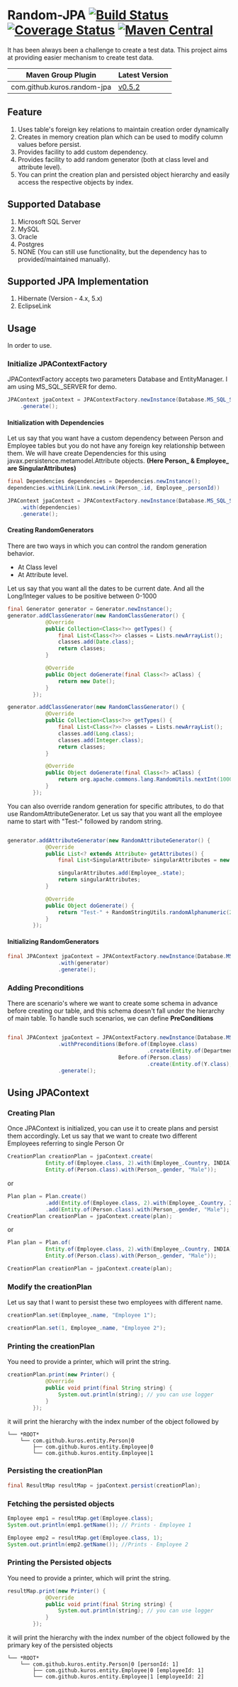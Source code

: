 # Random-JPA [![Build Status](https://travis-ci.org/kuros/random-jpa.svg?branch=master)](https://travis-ci.org/kuros/random-jpa) [![Coverage Status](https://coveralls.io/repos/github/kuros/random-jpa/badge.svg?branch=master)](https://coveralls.io/github/kuros/random-jpa?branch=master)  [![Maven Central](https://maven-badges.herokuapp.com/maven-central/com.github.kuros/random-jpa/badge.svg)](http://search.maven.org/#search|ga|1|random-jpa)
It has been always been a challenge to create a test data. This project aims at providing easier mechanism to create test data.

Maven Group Plugin | Latest Version
------------------ | ---------------
com.github.kuros.random-jpa | [v0.5.2](https://github.com/kuros/random-jpa/releases)

## Feature
1. Uses table's foreign key relations to maintain creation order dynamically
2. Creates in memory creation plan which can be used to modify column values before persist.
3. Provides facility to add custom dependency.
4. Provides facility to add random generator (both at class level and attribute level).
5. You can print the creation plan and persisted object hierarchy and easily access the respective objects by index.

## Supported Database
1. Microsoft SQL Server
2. MySQL
3. Oracle
4. Postgres
5. NONE (You can still use functionality, but the dependency has to provided/maintained manually).

## Supported JPA Implementation
1. Hibernate (Version - 4.x, 5.x)
2. EclipseLink

## Usage
In order to use.
### Initialize JPAContextFactory
JPAContextFactory accepts two parameters Database and EntityManager. I am using MS_SQL_SERVER for demo.
```java
JPAContext jpaContext = JPAContextFactory.newInstance(Database.MS_SQL_SERVER, entityManager)
    .generate();
```
#### Initialization with Dependencies
Let us say that you want have a custom dependency between Person and Employee tables but you do not have any foreign key relationship between them.
We will have create Dependencies for this using javax.persistence.metamodel.Attribute objects.
**(Here Person_ & Employee_ are SingularAttributes)**
```java
final Dependencies dependencies = Dependencies.newInstance();
dependencies.withLink(Link.newLink(Person_.id, Employee_.personId))

JPAContext jpaContext = JPAContextFactory.newInstance(Database.MS_SQL_SERVER, entityManager)
    .with(dependencies)
    .generate();
```

#### Creating RandomGenerators
There are two ways in which you can control the random generation behavior.
* At Class level
* At Attribute level.

Let us say that you want all the dates to be current date. And all the Long/Integer values to be positive between 0-1000
```java
final Generator generator = Generator.newInstance();
generator.addClassGenerator(new RandomClassGenerator() {
            @Override
            public Collection<Class<?>> getTypes() {
                final List<Class<?>> classes = Lists.newArrayList();
                classes.add(Date.class);
                return classes;
            }

            @Override
            public Object doGenerate(final Class<?> aClass) {
                return new Date();
            }
        });

generator.addClassGenerator(new RandomClassGenerator() {
            @Override
            public Collection<Class<?>> getTypes() {
                final List<Class<?>> classes = Lists.newArrayList();
                classes.add(Long.class);
                classes.add(Integer.class);
                return classes;
            }

            @Override
            public Object doGenerate(final Class<?> aClass) {
                return org.apache.commons.lang.RandomUtils.nextInt(1000);
            }
        });
```
You can also override random generation for specific attributes, to do that use RandomAttributeGenerator.
Let us say that you want all the employee name to start with "Test-" followed by random string.
```java

generator.addAttributeGenerator(new RandomAttributeGenerator() {
            @Override
            public List<? extends Attribute> getAttributes() {
                final List<SingularAttribute> singularAttributes = new ArrayList<SingularAttribute>();

                singularAttributes.add(Employee_.state);
                return singularAttributes;
            }

            @Override
            public Object doGenerate() {
                return "Test-" + RandomStringUtils.randomAlphanumeric(2);
            }
        });

```

#### Initializing RandomGenerators
```java
final JPAContext jpaContext = JPAContextFactory.newInstance(Database.MS_SQL_SERVER, entityManager)
                .with(generator)
                .generate();
```

### Adding Preconditions
There are scenario's where we want to create some schema in advance before creating our table, and this schema doesn't fall under the hierarchy of main table.
To handle such scenarios, we can define **PreConditions**
```java

final JPAContext jpaContext = JPAContextFactory.newInstance(Database.MS_SQL_SERVER, entityManager)
                .withPreconditions(Before.of(Employee.class)
                                            .create(Entity.of(Department.class), Entity.of(XXX.class)),
                                   Before.of(Person.class)
                                            .create(Entity.of(Y.class), Entity.of(Z.class)))
                .generate();

```

## Using JPAContext
### Creating Plan
Once JPAContext is initialized, you can use it to create plans and persist them accordingly.
Let us say that we want to create two different Employees referring to single Person
Or
```java
CreationPlan creationPlan = jpaContext.create(
            Entity.of(Employee.class, 2).with(Employee_.Country, INDIA),
            Entity.of(Person.class).with(Person_.gender, "Male"));
```
or
```java
Plan plan = Plan.create()
            .add(Entity.of(Employee.class, 2).with(Employee_.Country, INDIA))
            .add(Entity.of(Person.class).with(Person_.gender, "Male");
CreationPlan creationPlan = jpaContext.create(plan);
```
or
```java
Plan plan = Plan.of(
            Entity.of(Employee.class, 2).with(Employee_.Country, INDIA),
            Entity.of(Person.class).with(Person_.gender, "Male"));

CreationPlan creationPlan = jpaContext.create(plan);
```

### Modify the creationPlan
Let us say that I want to persist these two employees with different name.
```java
creationPlan.set(Employee_.name, "Employee 1");

creationPlan.set(1, Employee_.name, "Employee 2");
```

### Printing the creationPlan
You need to provide a printer, which will print the string.
```java
creationPlan.print(new Printer() {
            @Override
            public void print(final String string) {
                System.out.println(string); // you can use logger
            }
        });
```

it will print the hierarchy with the index number of the object followed by
```
└── *ROOT*
    └── com.github.kuros.entity.Person|0
        ├── com.github.kuros.entity.Employee|0
        └── com.github.kuros.entity.Employee|1
```

### Persisting the creationPlan
```java
final ResultMap resultMap = jpaContext.persist(creationPlan);
```

### Fetching the persisted objects
```java
Employee emp1 = resultMap.get(Employee.class);
System.out.println(emp1.getName()); // Prints - Employee 1

Employee emp2 = resultMap.get(Employee.class, 1);
System.out.println(emp2.getName()); //Prints - Employee 2
```
### Printing the Persisted objects
You need to provide a printer, which will print the string.
```java
resultMap.print(new Printer() {
            @Override
            public void print(final String string) {
                System.out.println(string); // you can use logger
            }
        });
```
it will print the hierarchy with the index number of the object followed by the primary key of the persisted objects
```
└── *ROOT*
    └── com.github.kuros.entity.Person|0 [personId: 1]
        ├── com.github.kuros.entity.Employee|0 [employeeId: 1]
        └── com.github.kuros.entity.Employee|1 [employeeId: 2]
```
